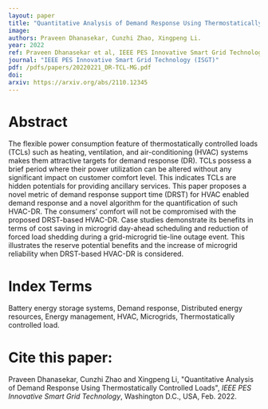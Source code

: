 ```yaml
---
layout: paper
title: "Quantitative Analysis of Demand Response Using Thermostatically Controlled Loads"
image: 
authors: Praveen Dhanasekar, Cunzhi Zhao, Xingpeng Li.
year: 2022
ref: Praveen Dhanasekar et al, IEEE PES Innovative Smart Grid Technology, 2022. 
journal: "IEEE PES Innovative Smart Grid Technology (ISGT)"
pdf: /pdfs/papers/20220221_DR-TCL-MG.pdf
doi: 
arxiv: https://arxiv.org/abs/2110.12345
---
```


# Abstract

The flexible power consumption feature of thermostatically controlled loads (TCLs) such as heating, ventilation, and air-conditioning (HVAC) systems makes them attractive targets for demand response (DR). TCLs possess a brief period where their power utilization can be altered without any significant impact on customer comfort level. This indicates TCLs are hidden potentials for providing ancillary services. This paper proposes a novel metric of demand response support time (DRST) for HVAC enabled demand response and a novel algorithm for the quantification of such HVAC-DR. The consumers’ comfort will not be compromised with the proposed DRST-based HVAC-DR. Case studies demonstrate its benefits in terms of cost saving in microgrid day-ahead scheduling and reduction of forced load shedding during a grid-microgrid tie-line outage event. This illustrates the reserve potential benefits and the increase of microgrid reliability when DRST-based HVAC-DR is considered.

# Index Terms
Battery energy storage systems, Demand response, Distributed energy resources, Energy management, HVAC, Microgrids, Thermostatically controlled load.

# Cite this paper:
Praveen Dhanasekar, Cunzhi Zhao and Xingpeng Li, "Quantitative Analysis of Demand Response Using Thermostatically Controlled Loads", *IEEE PES Innovative Smart Grid Technology*, Washington D.C., USA, Feb. 2022. 
